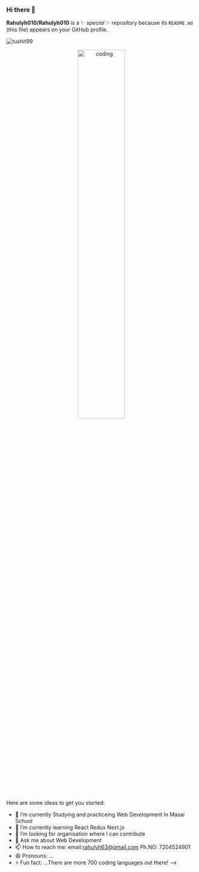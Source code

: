 ### Hi there 👋


**Rahulyh010/Rahulyh010** is a ✨ _special_ ✨ repository because its `README.md` (this file) appears on your GitHub profile.

<p align="left"> <img src="https://komarev.com/ghpvc/?username=Mehul-Kanjariya&label=Profile%20views&color=0e75b6&style=flat" alt="tushit99" /> </p>
<div align="center" >
<img align="center" alt="coding" width="50%" src="https://camo.githubusercontent.com/c1dcb74cc1c1835b1d716f5051499a2814c683c806b15f04b0eba492863703e9/68747470733a2f2f63646e2e6472696262626c652e636f6d2f75736572732f3733303730332f73637265656e73686f74732f363538313234332f6176656e746f2e676966">
</div>
<br/>

Here are some ideas to get you started:

- 🔭 I’m currently Studying and practiceing Web Development In Masai School
- 🌱 I’m currently learning React Redux Next.js 
- 👯 I’m looking for organisation where I can contribute 
- 💬 Ask me about Web Development
- 📫 How to reach me: email:rahulyh63@gmail.com Ph.NO: 7204524901
- 😄 Pronouns: ...
- ⚡ Fun fact: ...There are more 700 coding languages out there! 
-->
